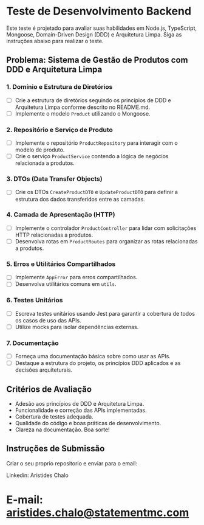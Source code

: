 
# Teste de Desenvolvimento Backend

Este teste é projetado para avaliar suas habilidades em Node.js, TypeScript, Mongoose, Domain-Driven Design (DDD) e Arquitetura Limpa. Siga as instruções abaixo para realizar o teste.

## Problema: Sistema de Gestão de Produtos com DDD e Arquitetura Limpa

### 1. Domínio e Estrutura de Diretórios

- [ ] Crie a estrutura de diretórios seguindo os princípios de DDD e Arquitetura Limpa conforme descrito no README.md.
- [ ] Implemente o modelo `Product` utilizando o Mongoose.

### 2. Repositório e Serviço de Produto

- [ ] Implemente o repositório `ProductRepository` para interagir com o modelo de produto.
- [ ] Crie o serviço `ProductService` contendo a lógica de negócios relacionada a produtos.

### 3. DTOs (Data Transfer Objects)

- [ ] Crie os DTOs `CreateProductDTO` e `UpdateProductDTO` para definir a estrutura dos dados transferidos entre as camadas.

### 4. Camada de Apresentação (HTTP)

- [ ] Implemente o controlador `ProductController` para lidar com solicitações HTTP relacionadas a produtos.
- [ ] Desenvolva rotas em `ProductRoutes` para organizar as rotas relacionadas a produtos.

### 5. Erros e Utilitários Compartilhados

- [ ] Implemente `AppError` para erros compartilhados.
- [ ] Desenvolva utilitários comuns em `utils`.

### 6. Testes Unitários

- [ ] Escreva testes unitários usando Jest para garantir a cobertura de todos os casos de uso das APIs.
- [ ] Utilize mocks para isolar dependências externas.

### 7. Documentação

- [ ] Forneça uma documentação básica sobre como usar as APIs.
- [ ] Destaque a estrutura do projeto, os princípios DDD aplicados e as decisões arquiteturais.

## Critérios de Avaliação

- Adesão aos princípios de DDD e Arquitetura Limpa.
- Funcionalidade e correção das APIs implementadas.
- Cobertura de testes adequada.
- Qualidade do código e boas práticas de desenvolvimento.
- Clareza na documentação.
Boa sorte!

## Instruções de Submissão
Criar o seu proprio repositorio e enviar para o email:

Linkedin: Aristides Chalo

# E-mail: aristides.chalo@statementmc.com
